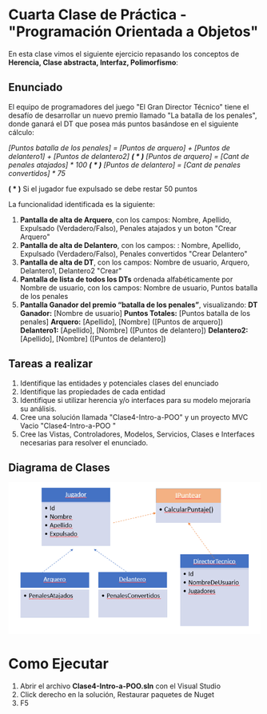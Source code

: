 # Cuarta Clase de Práctica - "Programación Orientada a Objetos"

En esta clase vimos el siguiente ejercicio repasando los conceptos de **Herencia, Clase abstracta, Interfaz, Polimorfismo**:

## Enunciado
El equipo de programadores del juego "El Gran Director Técnico" tiene el desafío de desarrollar un nuevo premio llamado "La batalla de los penales", donde ganará el DT que posea más puntos basándose en el siguiente cálculo:

_[Puntos batalla de los penales] = [Puntos de arquero] + [Puntos de delantero1] + [Puntos de delantero2]
**( * )** [Puntos de arquero] = [Cant de penales atajados] * 100
**( * )** [Puntos de delantero] = [Cant de penales convertidos] * 75_

**( * )** Si el jugador fue expulsado se debe restar 50 puntos

La funcionalidad identificada es la siguiente:
1. **Pantalla de alta de Arquero**, con los campos: Nombre, Apellido, Expulsado (Verdadero/Falso), Penales atajados y un boton "Crear Arquero"
2. **Pantalla de alta de Delantero**, con los campos: : Nombre, Apellido, Expulsado (Verdadero/Falso), Penales convertidos "Crear Delantero"
3. **Pantalla de alta de DT**, con los campos:  Nombre de usuario, Arquero, Delantero1, Delantero2 "Crear"
4. **Pantalla de lista de todos los DTs** ordenada alfabéticamente por Nombre de usuario, con los campos: Nombre de usuario, Puntos batalla de los penales
5. **Pantalla Ganador del premio “batalla de los penales”**, visualizando:
    **DT Ganador:** [Nombre de usuario]
    **Puntos Totales:** [Puntos batalla de los penales]
    **Arquero:** [Apellido], [Nombre] ([Puntos de arquero])
    **Delantero1:** [Apellido], [Nombre] ([Puntos de delantero])
    **Delantero2:** [Apellido], [Nombre] ([Puntos de delantero])

## Tareas a realizar
1. Identifique las entidades y potenciales clases del enunciado
2. Identifique las propiedades de cada entidad
3. Identifique si utilizar herencia y/o interfaces para su modelo mejoraría su análisis.
4. Cree una solución llamada "Clase4-Intro-a-POO" y un proyecto MVC Vacio "Clase4-Intro-a-POO " 
5. Cree las Vistas, Controladores, Modelos, Servicios, Clases e Interfaces necesarias para resolver el enunciado.

## Diagrama de Clases
![](Diagrama%20de%20Clases.png?raw=true)
		
# Como Ejecutar
1. Abrir el archivo **Clase4-Intro-a-POO.sln** con el Visual Studio
2. Click derecho en la solución, Restaurar paquetes de Nuget
3. F5
